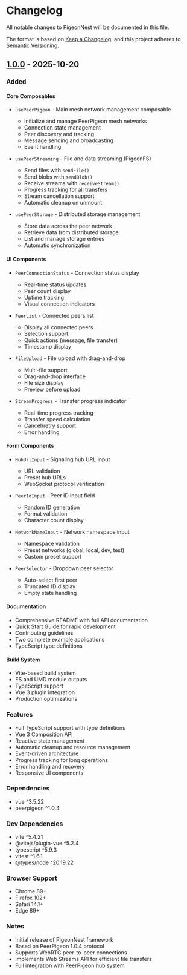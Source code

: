 # Changelog

All notable changes to PigeonNest will be documented in this file.

The format is based on [Keep a Changelog](https://keepachangelog.com/en/1.0.0/),
and this project adheres to [Semantic Versioning](https://semver.org/spec/v2.0.0.html).

## [1.0.0] - 2025-10-20

### Added

#### Core Composables
- `usePeerPigeon` - Main mesh network management composable
  - Initialize and manage PeerPigeon mesh networks
  - Connection state management
  - Peer discovery and tracking
  - Message sending and broadcasting
  - Event handling

- `usePeerStreaming` - File and data streaming (PigeonFS)
  - Send files with `sendFile()`
  - Send blobs with `sendBlob()`
  - Receive streams with `receiveStream()`
  - Progress tracking for all transfers
  - Stream cancellation support
  - Automatic cleanup on unmount

- `usePeerStorage` - Distributed storage management
  - Store data across the peer network
  - Retrieve data from distributed storage
  - List and manage storage entries
  - Automatic synchronization

#### UI Components
- `PeerConnectionStatus` - Connection status display
  - Real-time status updates
  - Peer count display
  - Uptime tracking
  - Visual connection indicators

- `PeerList` - Connected peers list
  - Display all connected peers
  - Selection support
  - Quick actions (message, file transfer)
  - Timestamp display

- `FileUpload` - File upload with drag-and-drop
  - Multi-file support
  - Drag-and-drop interface
  - File size display
  - Preview before upload

- `StreamProgress` - Transfer progress indicator
  - Real-time progress tracking
  - Transfer speed calculation
  - Cancel/retry support
  - Error handling

#### Form Components
- `HubUrlInput` - Signaling hub URL input
  - URL validation
  - Preset hub URLs
  - WebSocket protocol verification

- `PeerIdInput` - Peer ID input field
  - Random ID generation
  - Format validation
  - Character count display

- `NetworkNameInput` - Network namespace input
  - Namespace validation
  - Preset networks (global, local, dev, test)
  - Custom preset support

- `PeerSelector` - Dropdown peer selector
  - Auto-select first peer
  - Truncated ID display
  - Empty state handling

#### Documentation
- Comprehensive README with full API documentation
- Quick Start Guide for rapid development
- Contributing guidelines
- Two complete example applications
- TypeScript type definitions

#### Build System
- Vite-based build system
- ES and UMD module outputs
- TypeScript support
- Vue 3 plugin integration
- Production optimizations

### Features
- Full TypeScript support with type definitions
- Vue 3 Composition API
- Reactive state management
- Automatic cleanup and resource management
- Event-driven architecture
- Progress tracking for long operations
- Error handling and recovery
- Responsive UI components

### Dependencies
- vue ^3.5.22
- peerpigeon ^1.0.4

### Dev Dependencies
- vite ^5.4.21
- @vitejs/plugin-vue ^5.2.4
- typescript ^5.9.3
- vitest ^1.6.1
- @types/node ^20.19.22

### Browser Support
- Chrome 89+
- Firefox 102+
- Safari 14.1+
- Edge 89+

### Notes
- Initial release of PigeonNest framework
- Based on PeerPigeon 1.0.4 protocol
- Supports WebRTC peer-to-peer connections
- Implements Web Streams API for efficient file transfers
- Full integration with PeerPigeon hub system

[1.0.0]: https://github.com/PeerPigeon/PigeonNest/releases/tag/v1.0.0
